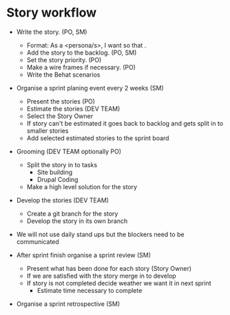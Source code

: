 # Story workflow

- Write the story. (PO, SM)
  - Format: As a <persona/s>, I want <feature> so that <reason>.
  - Add the story to the backlog. (PO, SM)
  - Set the story priority. (PO)
  - Make a wire frames if necessary. (PO)
  - Write the Behat scenarios

- Organise a sprint planing event every 2 weeks (SM)
  - Present the stories (PO)
  - Estimate the stories (DEV TEAM)
  - Select the Story Owner
  - If story can't be estimated it goes back to backlog and gets split in to smaller stories
  - Add selected estimated stories to the sprint board

- Grooming (DEV TEAM optionally PO)
  - Split the story in to tasks
    - Site building
    - Drupal Coding
  - Make a high level solution for the story
  
- Develop the stories (DEV TEAM)
  - Create a git branch for the story
  - Develop the story in its own branch

- We will not use daily stand ups but the blockers need to be communicated

- After sprint finish organise a sprint review (SM)
  - Present what has been done for each story (Story Owner)
  - If we are satisfied with the story merge in to develop
  - If story is not completed decide weather we want it in next sprint
    - Estimate time necessary to complete

- Organise a sprint retrospective (SM)




  
  
